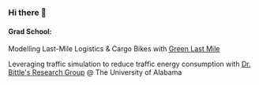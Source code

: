 ### Hi there 👋

#### Grad School:

Modelling Last-Mile Logistics & Cargo Bikes with [Green Last Mile](http://greenlastmile.ai/)

Leveraging traffic simulation to reduce traffic energy consumption with [Dr. Bittle's Research Group](https://github.com/UnivOfAlabama-BittleResearchGroup) @ The University of Alabama


<!--
**mschrader15/mschrader15** is a ✨ _special_ ✨ repository because its `README.md` (this file) appears on your GitHub profile.


- 🔭 I’m currently working on ...
- 🌱 I’m currently learning ...
- 👯 I’m looking to collaborate on ...
- 🤔 I’m looking for help with ...
- 💬 Ask me about ...
- 📫 How to reach me: ...
- 😄 Pronouns: ...
- ⚡ Fun fact: ...

-->
